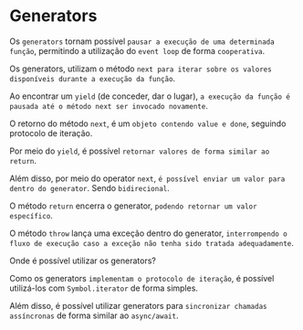 # Generators

Os `generators` tornam possível `pausar a execução de uma determinada função`, permitindo a utilização do `event loop` de forma `cooperativa`.

Os generators, utilizam o método `next para iterar sobre os valores disponíveis durante a execução da função`.

Ao encontrar um `yield` (de conceder, dar o lugar), `a execução da função é pausada até o método next ser invocado novamente`.

O retorno do método `next`, é um `objeto contendo value e done`, seguindo protocolo de iteração.

Por meio do `yield`, é possível `retornar valores de forma similar ao return`.

Além disso, por meio do operator `next`, `é possível enviar um valor para dentro do generator`. Sendo `bidirecional`.

O método `return` encerra o generator, `podendo retornar um valor específico`.

O método `throw` lança uma exceção dentro do generator, `interrompendo o fluxo de execução caso a exceção não tenha sido tratada adequadamente`.

Onde é possível utilizar os generators?

Como os generators `implementam o protocolo de iteração`, é possível utilizá-los com `Symbol.iterator` de forma simples.

Além disso, é possível utilizar generators para `sincronizar chamadas assíncronas` de forma similar ao `async/await`.
